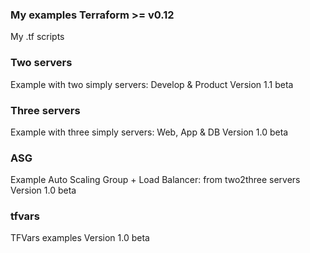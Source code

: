 ### My examples Terraform >= v0.12
My .tf scripts

### Two servers
Example with two simply servers: Develop & Product
Version 1.1 beta

### Three servers
Example with three simply servers: Web, App & DB
Version 1.0 beta

### ASG
Example Auto Scaling Group + Load Balancer: from two2three servers
Version 1.0 beta

### tfvars
TFVars examples
Version 1.0 beta
